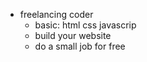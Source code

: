 + freelancing coder
    + basic: html css javascrip
    + build your website
    + do a small job for free

